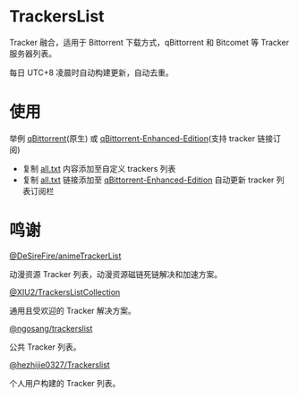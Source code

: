 # TrackersList

Tracker 融合，适用于 Bittorrent 下载方式，qBittorrent 和 Bitcomet 等 Tracker 服务器列表。

每日 UTC+8 凌晨时自动构建更新，自动去重。

# 使用

举例 [qBittorrent]()(原生) 或 [qBittorrent-Enhanced-Edition](https://github.com/SuperNG6/Docker-qBittorrent-Enhanced-Edition)(支持 tracker 链接订阅)

- 复制 [all.txt](https://raw.githubusercontent.com/Tunglies/TrackersList/main/all.txt) 内容添加至自定义 trackers 列表
- 复制 [all.txt](https://raw.githubusercontent.com/Tunglies/TrackersList/main/all.txt) 链接添加至 [qBittorrent-Enhanced-Edition](https://github.com/SuperNG6/Docker-qBittorrent-Enhanced-Edition) 自动更新 tracker 列表订阅栏

# 鸣谢

[@DeSireFire/animeTrackerList](https://github.com/DeSireFire/animeTrackerList)

动漫资源 Tracker 列表，动漫资源磁链死链解决和加速方案。

[@XIU2/TrackersListCollection](https://github.com/XIU2/TrackersListCollection)

通用且受欢迎的 Tracker 解决方案。

[@ngosang/trackerslist](https://github.com/ngosang/trackerslist)

公共 Tracker 列表。

[@hezhijie0327/Trackerslist](https://github.com/hezhijie0327/Trackerslist)

个人用户构建的 Tracker 列表。
